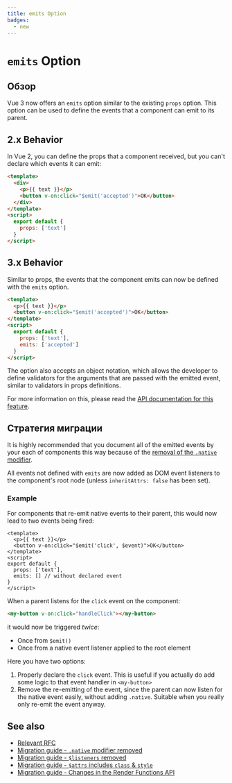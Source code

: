 ```yaml
---
title: emits Option
badges:
  - new
---
```


# `emits` Option <MigrationBadges :badges="$frontmatter.badges" />

## Обзор

Vue 3 now offers an `emits` option similar to the existing `props` option. This option can be used to define the events that a component can emit to its parent.

## 2.x Behavior

In Vue 2, you can define the props that a component received, but you can't declare which events it can emit:

```html
<template>
  <div>
    <p>{{ text }}</p>
    <button v-on:click="$emit('accepted')">OK</button>
  </div>
</template>
<script>
  export default {
    props: ['text']
  }
</script>
```

## 3.x Behavior

Similar to props, the events that the component emits can now be defined with the `emits` option.

```html
<template>
  <p>{{ text }}</p>
  <button v-on:click="$emit('accepted')">OK</button>
</template>
<script>
  export default {
    props: ['text'],
    emits: ['accepted']
  }
</script>
```

The option also accepts an object notation, which allows the developer to define validators for the arguments that are passed with the emitted event, similar to validators in props definitions.

For more information on this, please read the [API documentation for this feature](../../api/options-data.md#emits).

## Стратегия миграции

It is highly recommended that you document all of the emitted events by your each of components this way because of the [removal of the `.native` modifier](v-on-native-modifier-removed.md).

All events not defined with `emits` are now added as DOM event listeners to the component's root node (unless `inheritAttrs: false` has been set).

### Example

For components that re-emit native events to their parent, this would now lead to two events being fired:

```vue
<template>
  <p>{{ text }}</p>
  <button v-on:click="$emit('click', $event)">OK</button>
</template>
<script>
export default {
  props: ['text'],
  emits: [] // without declared event
}
</script>
```

When a parent listens for the `click` event on the component:

```html
<my-button v-on:click="handleClick"></my-button>
```

it would now be triggered _twice_:

- Once from `$emit()`
- Once from a native event listener applied to the root element

Here you have two options:

1. Properly declare the `click` event. This is useful if you actually do add some logic to that event handler in `<my-button>`
2. Remove the re-emitting of the event, since the parent can now listen for the native event easily, without adding `.native`. Suitable when you really only re-emit the event anyway.

## See also

- [Relevant RFC](https://github.com/vuejs/rfcs/blob/master/active-rfcs/0030-emits-option.md)
- [Migration guide - `.native` modifier removed](v-on-native-modifier-removed.md)
- [Migration guide - `$listeners` removed](listeners-removed.md)
- [Migration guide - `$attrs` includes `class` & `style` ](attrs-includes-class-style.md)
- [Migration guide - Changes in the Render Functions API](render-function-api.md)
